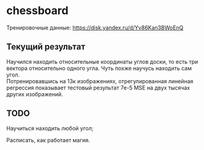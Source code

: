 # chessboard

Тренировочные данные: https://disk.yandex.ru/d/Yv86Kan3BWoEnQ

## Текущий результат

Научился находить относительные координаты углов доски, то есть три вектора относительно одного угла. Чуть похже научусь находить сам угол.  
Потренировавшись на 13к изображениях, отрегулированная линейная регрессия показывает тестовый результат 7e-5 MSE на двух тысячах других изображений.

## TODO

Научиться находить любой угол;  

Расписать, как работает магия.  
